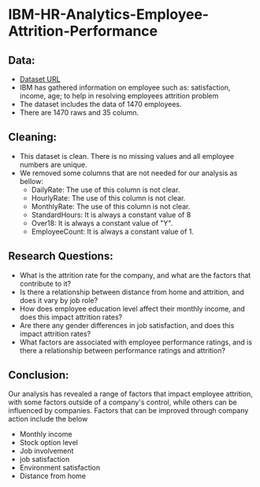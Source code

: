 # IBM-HR-Analytics-Employee-Attrition-Performance
## Data:
* [Dataset URL](https://www.kaggle.com/datasets/pavansubhasht/ibm-hr-analytics-attrition-dataset)
* IBM has gathered information on employee such as: satisfaction, income, age; to help in resolving employees attrition problem
* The dataset includes the data of 1470 employees.
* There are 1470 raws and 35 column.

## Cleaning:
* This dataset is clean. There is no missing values and all employee numbers are unique.
* We removed some columns that are not needed for our analysis as bellow:
  - DailyRate: The use of this column is not clear.
  - HourlyRate: The use of this column is not clear.
  - MonthlyRate: The use of this column is not clear.
  - StandardHours: It is always a constant value of 8
  - Over18: It is always a constant value of "Y".
  - EmployeeCount: It is always a constant value of 1.

## Research Questions:
* What is the attrition rate for the company, and what are the factors that contribute to it?
* Is there a relationship between distance from home and attrition, and does it vary by job role?
* How does employee education level affect their monthly income, and does this impact attrition rates?
* Are there any gender differences in job satisfaction, and does this impact attrition rates?
* What factors are associated with employee performance ratings, and is there a relationship between performance ratings and attrition?

## Conclusion:
Our analysis has revealed a range of factors that impact employee attrition, with some factors outside of a company's control, while others can be influenced by companies. Factors that can be improved through company action include the below 
- Monthly income
- Stock option level
- Job involvement
- job satisfaction
- Environment satisfaction
- Distance from home



